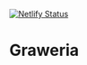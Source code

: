 [![Netlify Status](https://api.netlify.com/api/v1/badges/05b1c017-2a77-4bb5-a14d-8af072535078/deploy-status)](https://app.netlify.com/sites/sleepy-fermi-1ffaa4/deploys)

# Graweria
